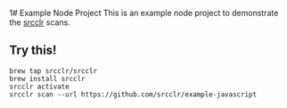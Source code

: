 1# Example Node Project
This is an example node project to demonstrate the [srcclr](https://www.srcclr.com) scans.

## Try this!

```
brew tap srcclr/srcclr
brew install srcclr
srcclr activate
srcclr scan --url https://github.com/srcclr/example-javascript
```
